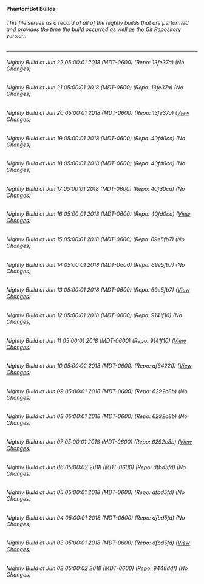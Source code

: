 **PhantomBot Builds**

###### This file serves as a record of all of the nightly builds that are performed and provides the time the build occurred as well as the Git Repository version.
-------------------------------------------------------------------------------------------------------------
###### Nightly Build at Jun 22 05:00:01 2018 (MDT-0600) (Repo: 13fe37a) (No Changes)
###### Nightly Build at Jun 21 05:00:01 2018 (MDT-0600) (Repo: 13fe37a) (No Changes)
###### Nightly Build at Jun 20 05:00:01 2018 (MDT-0600) (Repo: 13fe37a) ([View Changes](https://github.com/PhantomBot/PhantomBot/compare/40fd0ca...13fe37a))
###### Nightly Build at Jun 19 05:00:01 2018 (MDT-0600) (Repo: 40fd0ca) (No Changes)
###### Nightly Build at Jun 18 05:00:01 2018 (MDT-0600) (Repo: 40fd0ca) (No Changes)
###### Nightly Build at Jun 17 05:00:01 2018 (MDT-0600) (Repo: 40fd0ca) (No Changes)
###### Nightly Build at Jun 16 05:00:01 2018 (MDT-0600) (Repo: 40fd0ca) ([View Changes](https://github.com/PhantomBot/PhantomBot/compare/69e5fb7...40fd0ca))
###### Nightly Build at Jun 15 05:00:01 2018 (MDT-0600) (Repo: 69e5fb7) (No Changes)
###### Nightly Build at Jun 14 05:00:01 2018 (MDT-0600) (Repo: 69e5fb7) (No Changes)
###### Nightly Build at Jun 13 05:00:01 2018 (MDT-0600) (Repo: 69e5fb7) ([View Changes](https://github.com/PhantomBot/PhantomBot/compare/9141f10...69e5fb7))
###### Nightly Build at Jun 12 05:00:01 2018 (MDT-0600) (Repo: 9141f10) (No Changes)
###### Nightly Build at Jun 11 05:00:01 2018 (MDT-0600) (Repo: 9141f10) ([View Changes](https://github.com/PhantomBot/PhantomBot/compare/af64220...9141f10))
###### Nightly Build at Jun 10 05:00:02 2018 (MDT-0600) (Repo: af64220) ([View Changes](https://github.com/PhantomBot/PhantomBot/compare/6292c8b...af64220))
###### Nightly Build at Jun 09 05:00:01 2018 (MDT-0600) (Repo: 6292c8b) (No Changes)
###### Nightly Build at Jun 08 05:00:01 2018 (MDT-0600) (Repo: 6292c8b) (No Changes)
###### Nightly Build at Jun 07 05:00:01 2018 (MDT-0600) (Repo: 6292c8b) ([View Changes](https://github.com/PhantomBot/PhantomBot/compare/dfbd5fd...6292c8b))
###### Nightly Build at Jun 06 05:00:02 2018 (MDT-0600) (Repo: dfbd5fd) (No Changes)
###### Nightly Build at Jun 05 05:00:01 2018 (MDT-0600) (Repo: dfbd5fd) (No Changes)
###### Nightly Build at Jun 04 05:00:01 2018 (MDT-0600) (Repo: dfbd5fd) (No Changes)
###### Nightly Build at Jun 03 05:00:01 2018 (MDT-0600) (Repo: dfbd5fd) ([View Changes](https://github.com/PhantomBot/PhantomBot/compare/9448ddf...dfbd5fd))
###### Nightly Build at Jun 02 05:00:02 2018 (MDT-0600) (Repo: 9448ddf) (No Changes)
